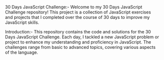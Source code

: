 30 Days JavaScript Challenge:-
Welcome to my 30 Days JavaScript Challenge repository! This project is a collection of JavaScript exercises and projects that I completed over the course of 30 days to improve my JavaScript skills.

Introduction:-
This repository contains the code and solutions for the 30 Days JavaScript Challenge. Each day, I tackled a new JavaScript problem or project to enhance my understanding and proficiency in JavaScript.
The challenges range from basic to advanced topics, covering various aspects of the language.
